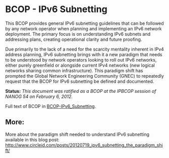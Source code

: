 # BCOP - IPv6 Subnetting

This BCOP provides general IPv6 subnetting guidelines that can be followed by any network operator when planning and implementing an IPv6 network deployment. The primary focus is on understanding IPv6 subnets and addressing plans, creating operational clarity and future proofing.

Due primarily to the lack of a need for the scarcity mentality inherent in IPv4 address planning, IPv6 subnetting brings with it a new paradigm that needs to be understood by network operators looking to roll out IPv6 networks, either purely greenfield or alongside current IPv4 networks (new logical networks sharing common infrastructure). This paradigm shift has prompted the Global Network Engineering Community (GNEC) to repeatedly request that the BCOP for IPv6 subnetting be defined and documented.

**Status:** *This document was ratified as a BCOP at the IPBCOP session of NANOG 54 on February 6, 2012.*

Full text of BCOP in [BCOP-IPv6_Subnetting](https://github.com/Open-IX/BCOP/blob/main/IPv6_Subnetting/BCOP-IPv6_Subnetting.md).

## More:
More about the paradigm shift needed to understand IPv6 subnetting available in this blog post:
http://www.circleid.com/posts/20120719_ipv6_subnetting_the_paradigm_shift/ 
